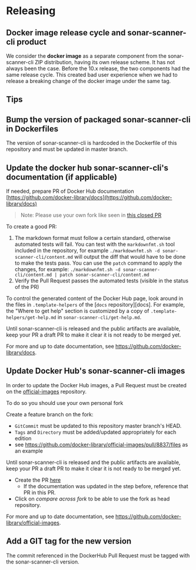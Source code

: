 # Releasing

Docker image release cycle and sonar-scanner-cli product
---
We consider the **docker image** as a separate component from the sonar-scanner-cli ZIP distribution, having its own release scheme. It has not always been the case.
Before the 10.x release, the two components had the same release cycle. This created bad user experience when we had to release a breaking change of the docker image under the same tag.


## Tips

Bump the version of packaged sonar-scanner-cli in Dockerfiles
-----------------------------

The version of sonar-scanner-cli is hardcoded in the Dockerfile of this repository and must be updated in master branch.

Update the docker hub sonar-scanner-cli's documentation (if applicable)
-------------------------------

If needed, prepare PR of Docker Hub documentation [https://github.com/docker-library/docs](https://github.com/docker-library/docs)

> Note: Please use your own fork like seen in [this closed PR](https://github.com/docker-library/docs/pull/1660)

To create a good PR:

1. The markdown format must follow a certain standard, otherwise automated tests will fail. You can test with the `markdownfmt.sh` tool included in the repository, for example `./markdownfmt.sh -d sonar-scanner-cli/content.md` will output the diff that would have to be done to make the tests pass. You can use the `patch` command to apply the changes, for example: `./markdownfmt.sh -d sonar-scanner-cli/content.md | patch sonar-scanner-cli/content.md`
2. Verify the Pull Request passes the automated tests (visible in the status of the PR)

To control the generated content of the Docker Hub page, look around in the files in `.template-helpers` of the [`docs` repository][docs]. For example, the "Where to get help" section is customized by a copy of `.template-helpers/get-help.md` in `sonar-scanner-cli/get-help.md`.

Until sonar-scanner-cli is released and the public artifacts are available, keep your PR a draft PR to make it clear it is not ready to be merged yet.

For more and up to date documentation, see https://github.com/docker-library/docs.


Update Docker Hub's sonar-scanner-cli images
-----------------------

In order to update the Docker Hub images, a Pull Request must be created on the [official-images](https://github.com/docker-library/official-images) repository.

To do so you should use your own personal fork

Create a feature branch on the fork:
* `GitCommit` must be updated to this repository master branch's HEAD.
* `Tags` and `Directory` must be added/updated appropriately for each edition
* see https://github.com/docker-library/official-images/pull/8837/files as an example

Until sonar-scanner-cli is released and the public artifacts are available, keep your PR a draft PR to make it clear it is not ready to be merged yet.
* Create the PR [here](https://github.com/docker-library/official-images/compare)
    * If the documentation was updated in the step before, reference that PR in this PR.
* Click on *compare across fork* to be able to use the fork as head repository.


For more and up to date documentation, see https://github.com/docker-library/official-images.


Add a GIT tag for the new version 
----------------

The commit referenced in the DockerHub Pull Request must be tagged with the sonar-scanner-cli version.
